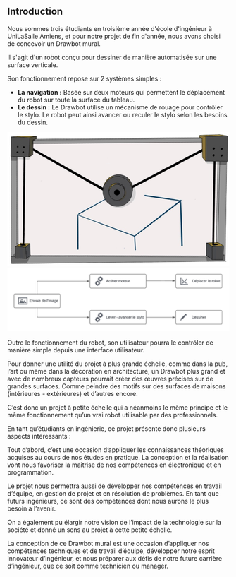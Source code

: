 ## Introduction

Nous sommes trois étudiants en troisième année d'école d'ingénieur à UniLaSalle Amiens, et pour notre projet de fin d'année, nous avons choisi de concevoir un Drawbot mural.

Il s'agit d'un robot conçu pour dessiner de manière automatisée sur une surface verticale.

Son fonctionnement repose sur 2 systèmes simples :

- **La navigation :** Basée sur deux moteurs qui permettent le déplacement du robot sur toute la surface du tableau.
- **Le dessin :** Le Drawbot utilise un mécanisme de rouage pour contrôler le stylo. Le robot peut ainsi avancer ou reculer le stylo selon les besoins du dessin.

![Illustration du Drawbot](images/dessinDrawbot.jpg) ![Fonctionnement du robt](images/AlgoFtcSimple.png)

Outre le fonctionnement du robot, son utilisateur pourra le contrôler de manière simple depuis une interface utilisateur.

Pour donner une utilité du projet à plus grande échelle, comme dans la pub, l’art ou même dans la décoration en architecture, un Drawbot plus grand et avec de nombreux capteurs pourrait créer des œuvres précises sur de grandes surfaces. Comme peindre des motifs sur des surfaces de maisons (intérieures - extérieures) et d’autres encore.

C’est donc un projet à petite échelle qui a néanmoins le même principe et le même fonctionnement qu’un vrai robot utilisable par des professionnels.

En tant qu’étudiants en ingénierie, ce projet présente donc plusieurs aspects intéressants :

Tout d’abord, c’est une occasion d’appliquer les connaissances théoriques acquises au cours de nos études en pratique. La conception et la réalisation vont nous favoriser la maîtrise de nos compétences en électronique et en programmation.

Le projet nous permettra aussi de développer nos compétences en travail d’équipe, en gestion de projet et en résolution de problèmes. En tant que futurs ingénieurs, ce sont des compétences dont nous aurons le plus besoin à l’avenir.

On a également pu élargir notre vision de l’impact de la technologie sur la société et donné un sens au projet à cette petite échelle.

La conception de ce Drawbot mural est une occasion d’appliquer nos compétences techniques et de travail d’équipe, développer notre esprit innovateur d’ingénieur, et nous préparer aux défis de notre future carrière d’ingénieur, que ce soit comme technicien ou manager.

